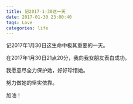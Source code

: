 ```yaml
---
title: 记2017-1-30这一天
date: 2017-01-30 23:00:40
tags: Love
categories: life
---
```

记2017年1月30日这生命中极其重要的一天。
<!--more-->
在2017年1月30日21点20分，我向我女朋友表白成功。

我愿意尽全力保护她，好好珍惜她。

努力做她的坚实依靠。

加油！
